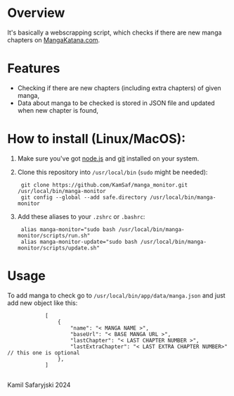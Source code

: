 # Overview

It's basically a webscrapping script, which checks if there are new manga chapters on <a href="https://mangakatana.com/">MangaKatana.com<a/>.


# Features

- Checking if there are new chapters (including extra chapters) of given manga,
- Data about manga to be checked is stored in JSON file and updated when new chapter is found,


# How to install (Linux/MacOS):

1. Make sure you've got <a href="https://nodejs.org/en">node.js</a> and <a href="https://git-scm.com">git</a> installed on your system.

2. Clone this repository into ```/usr/local/bin``` (```sudo``` might be needed):

        git clone https://github.com/KamSaf/manga_monitor.git /usr/local/bin/manga-monitor
        git config --global --add safe.directory /usr/local/bin/manga-monitor

3. Add these aliases to your ```.zshrc``` or ```.bashrc```:

        alias manga-monitor="sudo bash /usr/local/bin/manga-monitor/scripts/run.sh"
        alias manga-monitor-update="sudo bash /usr/local/bin/manga-monitor/scripts/update.sh"


# Usage

To add manga to check go to ```/usr/local/bin/app/data/manga.json``` and just add new object like this:

                [
                    {
                        "name": "< MANGA NAME >",
                        "baseUrl": "< BASE MANGA URL >",
                        "lastChapter": "< LAST CHAPTER NUMBER >",
                        "lastExtraChapter": "< LAST EXTRA CHAPTER NUMBER>" // this one is optional
                    },
                ]

##

Kamil Safaryjski 2024
